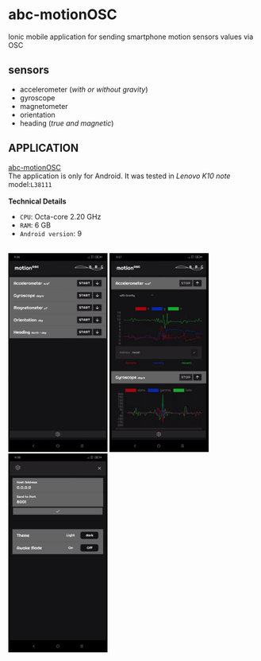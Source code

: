 # abc-motionOSC
Ionic mobile application for sending smartphone motion sensors values via OSC 

## sensors
- accelerometer (_with or without gravity_)
- gyroscope
- magnetometer
- orientation
- heading (_true and magnetic_)


## **APPLICATION**
[abc-motionOSC](https://github.com/alessandrofiordelmondo/abc-motionOSC/tree/master/app)<br>
The application is only for Android. It was tested in _Lenovo K10 note_ model:`L38111`<br>
<br>
**Technical Details**<br>
- `CPU`: Octa-core 2.20 GHz
- `RAM`: 6 GB
- `Android version`: 9<br>
<br>
<img src="screenshot-home.png" width="200" height="400">
<img src="screenshot-start.png" width="200" height="400">
<img src="screenshot-settings.png" width="200" height="400">
